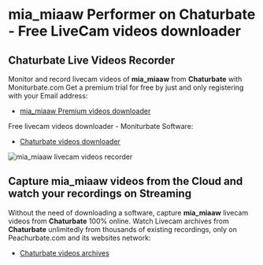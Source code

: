 # mia_miaaw Performer on Chaturbate - Free LiveCam videos downloader

## Chaturbate Live Videos Recorder

Monitor and record livecam videos of **mia_miaaw** from **Chaturbate** with Moniturbate.com
Get a premium trial for free by just and only registering with your Email address:
* [mia_miaaw Premium videos downloader](https://moniturbate.com/request-demo-licence-key.html)

Free livecam videos downloader - Moniturbate Software:
* [Chaturbate videos downloader](https://moniturbate.com/moniturbate-download-software.html)

![mia_miaaw livecam videos recorder](https://peachurnet.com/templates/moniturbate-software.png)


## Capture mia_miaaw videos from the Cloud and watch your recordings on Streaming

Without the need of downloading a software, capture **mia_miaaw** livecam videos from **Chaturbate** 100% online.
Watch Livecam archives from **Chaturbate** unlimitedly from thousands of existing recordings, only on Peachurbate.com and its websites network:
* [Chaturbate videos archives](https://peachurnet.com/)